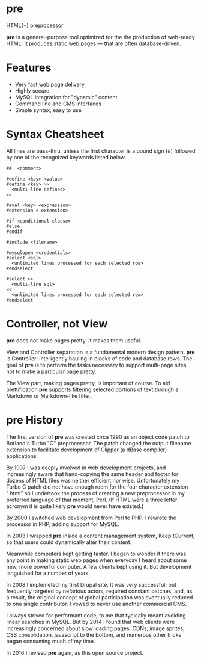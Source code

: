 # pre
HTML(+) preprocessor

**pre** is a general-purpose tool optimized for the the production of web-ready HTML. It produces static web pages &mdash; that are often database-driven.

# Features
* Very fast web page delivery
* Highly secure
* MySQL integration for "dynamic" content
* Command line and CMS interfaces
* Simple syntax; easy to use

# Syntax Cheatsheet
All lines are pass-thru, unless the first character is a pound sign (#) followed by one of the recognized keywords listed below.
```
##  <comment>

#define <key> <value>
#define <key> >>
  <multi-line defines>
<<

#eval <key> <expression>
#extension <.extension>

#if <conditional clause>
#else
#endif

#include <filename>

#mysqlopen <credentials>
#select <sql>
  <unlimited lines processed for each selected row>
#endselect

#select >>
  <multi-line sql>
<<
  <unlimited lines processed for each selected row>
#endselect
```

# Controller, not View
**pre** does not make pages pretty. It makes them useful.

View and Controller separation is a fundamental modern design pattern. **pre** is Controller: intelligently hauling in blocks of code and database rows. The goal of **pre** is to perform the tasks necessary to support multi-page sites, not to make a particular page pretty.

The View part, making pages pretty, is important of course. To aid prettification **pre** supports filtering selected portions of text through a Markdown or Markdown-like filter.

# pre History

The first version of **pre** was created circa 1990 as an object code patch to Borland's Turbo "C" preprocessor. The patch changed the output filename extension to facilitate development of Clipper (a dBase compiler) applications.

By 1997 I was deeply involved in web development projects, and increasingly aware that hand-copying the same header and footer for dozens of HTML files was neither efficient nor wise. Unfortunately my Turbo C patch did not have enough room for the four character extension ".html" so I undertook the process of creating a new preprocessor in my preferred language of that moment, Perl. (If HTML were a three letter acronym it is quite likely **pre** would never have existed.)

By 2000 I switched web development from Perl to PHP. I rewrote the processor in PHP, adding support for MySQL.

In 2003 I wrapped **pre** inside a content management system, KeepItCurrent, so that users could dynamically alter their content.

Meanwhile computers kept getting faster. I began to wonder if there was any point in making static web pages when everyday I heard about some new, more powerful computer. A few clients kept using it. But development languished for a number of years.

In 2008 I implemeted my first Drupal site. It was very successful; but frequently targeted by nefarious actors, required constant patches, and, as a result, the original concept of global participation was eventually reduced to one single contributor. I vowed to never use another commercial CMS.

I always strived for performant code; to me that typically meant avoiding linear searches in MySQL. But by 2014 I found that web clients were increasingly concerned about slow loading pages. CDNs, image sprites, CSS consolidation, javascript to the bottom, and numerous other tricks began consuming much of my time.

In 2016 I revised **pre** again, as this open source project.
